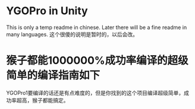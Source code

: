 # YGOPro in Unity

This is only a temp readme in chinese. Later there will be a fine readme in many languages.
这个很傻的说明是暂时的，以后会改。

# 猴子都能1000000%成功率编译的超级简单的编译指南如下
YGOPro1要编译的话还是有点难度的，但是你找到的这个项目编译超级简单，成功率超高，猴子都能搞定。
